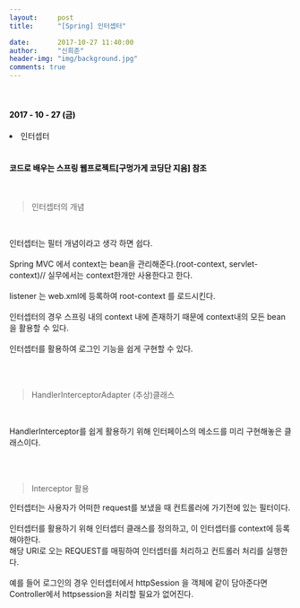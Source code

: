 ```yaml
---
layout:     post
title:      "[Spring] 인터셉터"

date:       2017-10-27 11:40:00
author:     "신희준"
header-img: "img/background.jpg"
comments: true
---
```


<head>
 <meta property="og:type" content="website">
 <meta property="og:title" content="스프링 (Spring) 인터셉터">
 <meta property="og:description" content="스프링 (Spring) 인터셉터">
 <meta property="og:url" content="http://shj7242.github.io/2017/10/27/Spring19/">

 <meta name="twitter:card" content="summary">
  <meta name="twitter:title" content="스프링 (Spring) 인터셉터">
  <meta name="twitter:description" content="스프링 (Spring) 인터셉터">
  <meta name="FACEBOOK:domain" content="http://shj7242.github.io/2017/10/27/Spring19/">
  <meta name="facebook:card" content="summary">
   <meta name="facebook:title" content="스프링 (Spring) 인터셉터">
   <meta name="facebook:description" content="스프링 (Spring) 인터셉터">
   <meta name="facebook:domain" content="http://shj7242.github.io/2017/10/27/Spring19/">


 </head>


<br>
<H4 style ="font-weight:bold; color : black">2017 - 10 - 27 (금)</H4>
<li>인터셉터</li>

<br>
<H4 style ="font-weight:bold; color:black;">코드로 배우는 스프링 웹프로젝트[구멍가게 코딩단 지음] 참조</H4>
<br>


>인터셉터의 개념

<br>
<p style = "font-size:14px">
인터셉터는 필터 개념이라고 생각 하면 쉽다.
<br><br>
Spring MVC 에서 context는 bean을 관리해준다.(root-context, servlet-context)// 실무에서는 context한개만 사용한다고 한다.
<br><br>
listener 는 web.xml에 등록하여 root-context 를 로드시킨다.
<br><br>
인터셉터의 경우 스프링 내의 context 내에 존재하기 때문에 context내의 모든 bean을 활용할 수 있다.
<br><br>
인터셉터를 활용하여 로그인 기능을 쉽게 구현할 수 있다.
</p>
<br><br>

>HandlerInterceptorAdapter (추상)클래스


<br>

<p style = "font-size:14px">
HandlerInterceptor를 쉽게 활용하기 위해 인터페이스의 메소드를 미리 구현해놓은 클래스이다.
</p>
<br><br>

>Interceptor 활용

<p style = "font-size:14px">
인터셉터는 사용자가 어떠한 request를 보냈을 때 컨트롤러에 가기전에 있는 필터이다.
<br>
<br>
인터셉터를 활용하기 위해 인터셉터 클래스를 정의하고, 이 인터셉터를 context에 등록해야한다. <br>해당 URI로 오는 REQUEST를 매핑하여 인터셉터를 처리하고 컨트롤러 처리를 실행한다.
<br><br>
예를 들어 로그인의 경우 인터셉터에서 httpSession 을 객체에 같이 담아준다면 Controller에서 httpsession을 처리할 필요가 없어진다.
</p>
<br><br>
